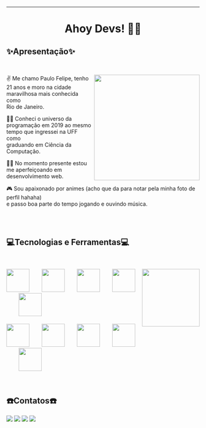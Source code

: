 ___________________________________________________________________________________________________________________________________________________________
<h1 align="center"> Ahoy Devs! 🏴‍☠️</h1>

<h2><strong>✨Apresentação✨</strong></h2>

</br>

<div>
 <img  align="right" src="https://tenor.com/view/luffy-smile-luffy-giggle-one-piece-luffy-gif-21582589.gif" width="275px"/>
 
 ✌ Me chamo Paulo Felipe, tenho 21 anos e moro na cidade maravilhosa mais conhecida como </br> Rio de Janeiro.

 👨‍🎓 Conheci o universo da programação em 2019 ao mesmo tempo que ingressei na UFF como </br> graduando em Ciência da Computação.

 👨‍💻 No momento presente estou me aperfeiçoando em desenvolvimento web.

🎮 Sou apaixonado por animes (acho que da para notar pela minha foto de perfil hahaha)</br> e passo boa parte do tempo jogando e ouvindo música.
</div>

</br></br>

<h2><strong>💻Tecnologias e Ferramentas💻</strong></h2>

</br>

<p>
 <img  align="right" src="https://tenor.com/view/programming-gif-24316523.gif" width="150px"/>
 <img src="https://cdn.jsdelivr.net/gh/devicons/devicon/icons/python/python-original.svg" width="60" height="60"/>&emsp;&emsp;
 <img src="https://cdn.jsdelivr.net/gh/devicons/devicon/icons/c/c-original.svg" width="60" height="60"/>&emsp;&emsp;
 <img src="https://cdn.jsdelivr.net/gh/devicons/devicon/icons/java/java-original.svg" width="60" height="60"/>&emsp;&emsp;
 <img src="https://cdn.jsdelivr.net/gh/devicons/devicon/icons/r/r-original.svg" width="60" height="60"/>&emsp;&emsp;
 <img src="https://cdn.jsdelivr.net/gh/devicons/devicon/icons/css3/css3-original.svg" width="60" height="60"/> </br></br>
 <img src="https://cdn.jsdelivr.net/gh/devicons/devicon/icons/html5/html5-original.svg" width="60" height="60"/>&emsp;&emsp;
 <img src="https://cdn.jsdelivr.net/gh/devicons/devicon/icons/javascript/javascript-plain.svg" width="60" height="60"/>&emsp;&emsp;
 <img src="https://cdn.jsdelivr.net/gh/devicons/devicon/icons/nodejs/nodejs-original.svg" width="60" height="60"/>&emsp;&emsp;
 <img src="https://cdn.jsdelivr.net/gh/devicons/devicon/icons/react/react-original.svg" width="60" height="60"/>&emsp;&emsp;
 <img src="https://cdn.jsdelivr.net/gh/devicons/devicon/icons/typescript/typescript-original.svg" width="60" height="60"/>
</p>

</br>

<h2><strong>☎️Contatos☎️</strong></h2>

<div>
<a href="https://www.youtube.com/Feliope" target="_blank"><img src="https://img.shields.io/badge/YouTube-FF0000?style=for-the-badge&logo=youtube&logoColor=white" target="_blank"></a>
<a href="https://instagram.com/feliopx" target="_blank"><img src="https://img.shields.io/badge/-Instagram-%23E4405F?style=for-the-badge&logo=instagram&logoColor=white" target="_blank"></a>
<a href = "mailto:paulo.felipe.pfsv@gmail.com"><img src="https://img.shields.io/badge/Gmail-D14836?style=for-the-badge&logo=gmail&logoColor=white" target="_blank"></a>
<a href="https://www.linkedin.com/in/Paulo Felipe Santos Vieira" target="_blank"><img src="https://img.shields.io/badge/-LinkedIn-%230077B5?style=for-the-badge&logo=linkedin&logoColor=white" target="_blank"></a>   
</div>
